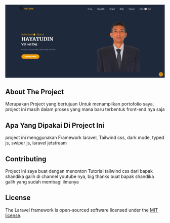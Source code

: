<p align="center"><a href="#" target="_blank"><img src="https://github.com/dins-yats/Portofolio_hayatudin/blob/main/public/img/porto.jpg"></a></p>

## About The Project

Merupakan Project yang bertujuan Untuk menampilkan portofolio saya, project ini masih dalam proses yang mana baru terbentuk front-end nya saja

## Apa Yang Dipakai Di Project Ini

project ini menggunakan Framework laravel, Tailwind css, dark mode, typed js, swiper js, laravel jetstream

## Contributing

Project ini saya buat dengan menonton Tutorial tailwind css dari bapak shandika galih di channel youtube nya, big thanks buat bapak shandika galih yang sudah membagi ilmunya

## License

The Laravel framework is open-sourced software licensed under the [MIT license](https://opensource.org/licenses/MIT).
